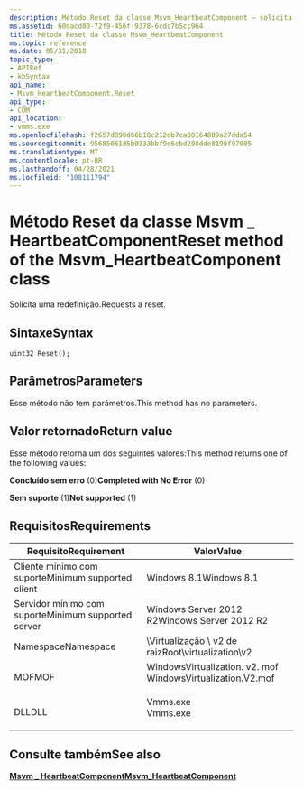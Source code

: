 ```yaml
---
description: Método Reset da classe Msvm_HeartbeatComponent – solicita uma redefinição.
ms.assetid: 60dacd80-72f9-456f-9378-6cdc7b5cc964
title: Método Reset da classe Msvm_HeartbeatComponent
ms.topic: reference
ms.date: 05/31/2018
topic_type:
- APIRef
- kbSyntax
api_name:
- Msvm_HeartbeatComponent.Reset
api_type:
- COM
api_location:
- vmms.exe
ms.openlocfilehash: f2657d890d66b18c212db7ca08164809a27dda54
ms.sourcegitcommit: 95685061d5b0333bbf9e6ebd208dde8190f97005
ms.translationtype: MT
ms.contentlocale: pt-BR
ms.lasthandoff: 04/28/2021
ms.locfileid: "108111794"
---
```

# <a name="reset-method-of-the-msvm_heartbeatcomponent-class"></a><span data-ttu-id="8a0a6-103">Método Reset da classe Msvm \_ HeartbeatComponent</span><span class="sxs-lookup"><span data-stu-id="8a0a6-103">Reset method of the Msvm\_HeartbeatComponent class</span></span>

<span data-ttu-id="8a0a6-104">Solicita uma redefinição.</span><span class="sxs-lookup"><span data-stu-id="8a0a6-104">Requests a reset.</span></span>

## <a name="syntax"></a><span data-ttu-id="8a0a6-105">Sintaxe</span><span class="sxs-lookup"><span data-stu-id="8a0a6-105">Syntax</span></span>


```mof
uint32 Reset();
```



## <a name="parameters"></a><span data-ttu-id="8a0a6-106">Parâmetros</span><span class="sxs-lookup"><span data-stu-id="8a0a6-106">Parameters</span></span>

<span data-ttu-id="8a0a6-107">Esse método não tem parâmetros.</span><span class="sxs-lookup"><span data-stu-id="8a0a6-107">This method has no parameters.</span></span>

## <a name="return-value"></a><span data-ttu-id="8a0a6-108">Valor retornado</span><span class="sxs-lookup"><span data-stu-id="8a0a6-108">Return value</span></span>

<span data-ttu-id="8a0a6-109">Esse método retorna um dos seguintes valores:</span><span class="sxs-lookup"><span data-stu-id="8a0a6-109">This method returns one of the following values:</span></span>

<dl> <dt>

<span data-ttu-id="8a0a6-110">**Concluído sem erro** (0)</span><span class="sxs-lookup"><span data-stu-id="8a0a6-110">**Completed with No Error** (0)</span></span>
</dt> <dt>

<span data-ttu-id="8a0a6-111">**Sem suporte** (1)</span><span class="sxs-lookup"><span data-stu-id="8a0a6-111">**Not supported** (1)</span></span>
</dt> </dl>

## <a name="requirements"></a><span data-ttu-id="8a0a6-112">Requisitos</span><span class="sxs-lookup"><span data-stu-id="8a0a6-112">Requirements</span></span>



| <span data-ttu-id="8a0a6-113">Requisito</span><span class="sxs-lookup"><span data-stu-id="8a0a6-113">Requirement</span></span> | <span data-ttu-id="8a0a6-114">Valor</span><span class="sxs-lookup"><span data-stu-id="8a0a6-114">Value</span></span> |
|-------------------------------------|---------------------------------------------------------------------------------------------------------|
| <span data-ttu-id="8a0a6-115">Cliente mínimo com suporte</span><span class="sxs-lookup"><span data-stu-id="8a0a6-115">Minimum supported client</span></span><br/> | <span data-ttu-id="8a0a6-116">Windows 8.1</span><span class="sxs-lookup"><span data-stu-id="8a0a6-116">Windows 8.1</span></span><br/>                                                                                  |
| <span data-ttu-id="8a0a6-117">Servidor mínimo com suporte</span><span class="sxs-lookup"><span data-stu-id="8a0a6-117">Minimum supported server</span></span><br/> | <span data-ttu-id="8a0a6-118">Windows Server 2012 R2</span><span class="sxs-lookup"><span data-stu-id="8a0a6-118">Windows Server 2012 R2</span></span><br/>                                                                       |
| <span data-ttu-id="8a0a6-119">Namespace</span><span class="sxs-lookup"><span data-stu-id="8a0a6-119">Namespace</span></span><br/>                | <span data-ttu-id="8a0a6-120">\\Virtualização \\ v2 de raiz</span><span class="sxs-lookup"><span data-stu-id="8a0a6-120">Root\\virtualization\\v2</span></span><br/>                                                                     |
| <span data-ttu-id="8a0a6-121">MOF</span><span class="sxs-lookup"><span data-stu-id="8a0a6-121">MOF</span></span><br/>                      | <dl> <span data-ttu-id="8a0a6-122"><dt>WindowsVirtualization. v2. mof</dt></span><span class="sxs-lookup"><span data-stu-id="8a0a6-122"><dt>WindowsVirtualization.V2.mof</dt></span></span> </dl> |
| <span data-ttu-id="8a0a6-123">DLL</span><span class="sxs-lookup"><span data-stu-id="8a0a6-123">DLL</span></span><br/>                      | <dl> <span data-ttu-id="8a0a6-124"><dt>Vmms.exe</dt></span><span class="sxs-lookup"><span data-stu-id="8a0a6-124"><dt>Vmms.exe</dt></span></span> </dl>                     |



## <a name="see-also"></a><span data-ttu-id="8a0a6-125">Consulte também</span><span class="sxs-lookup"><span data-stu-id="8a0a6-125">See also</span></span>

<dl> <dt>

[<span data-ttu-id="8a0a6-126">**Msvm \_ HeartbeatComponent**</span><span class="sxs-lookup"><span data-stu-id="8a0a6-126">**Msvm\_HeartbeatComponent**</span></span>](msvm-heartbeatcomponent.md)
</dt> </dl>

 

 




